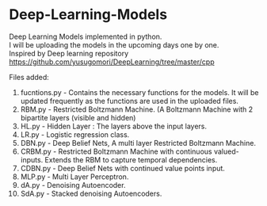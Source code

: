 # Deep-Learning-Models
Deep Learning Models implemented in python. <br/>
I will be uploading the models in the upcoming days one by one. <br/>
Inspired by Deep learning repository https://github.com/yusugomori/DeepLearning/tree/master/cpp <br/>

Files added: <br/>
1. fucntions.py - Contains the necessary functions for the models. It will be updated frequently as the functions are used in the uploaded files.<br/>
2.  RBM.py      - Restricted Boltzmann Machine. (A Boltzmann Machine with 2 bipartite layers (visible and hidden)<br/>
3.  HL.py       - Hidden Layer : The layers above the input layers. <br/>
4.  LR.py       - Logistic regression class.<br/>
5.  DBN.py      - Deep Belief Nets, A multi layer Restricted Boltzmann Machine.<br/>
6.  CRBM.py     - Restricted Boltzmann Machine with continuous valued-inputs. Extends the RBM to capture temporal dependencies. <br/>
7.  CDBN.py     - Deep Belief Nets with continued value points input. <br/>
8.  MLP.py      - Multi Layer Perceptron.<br/>
9.  dA.py       - Denoising Autoencoder.<br/>
10. SdA.py      - Stacked denoising Autoencoders. <br/>
